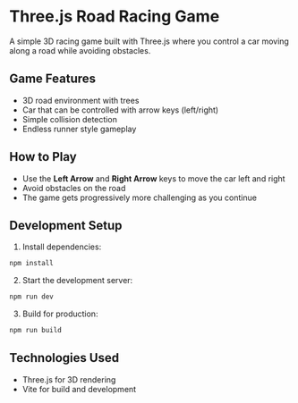 # Three.js Road Racing Game

A simple 3D racing game built with Three.js where you control a car moving along a road while avoiding obstacles.

## Game Features

- 3D road environment with trees
- Car that can be controlled with arrow keys (left/right)
- Simple collision detection
- Endless runner style gameplay

## How to Play

- Use the **Left Arrow** and **Right Arrow** keys to move the car left and right
- Avoid obstacles on the road
- The game gets progressively more challenging as you continue

## Development Setup

1. Install dependencies:
```bash
npm install
```

2. Start the development server:
```bash
npm run dev
```

3. Build for production:
```bash
npm run build
```

## Technologies Used

- Three.js for 3D rendering
- Vite for build and development 